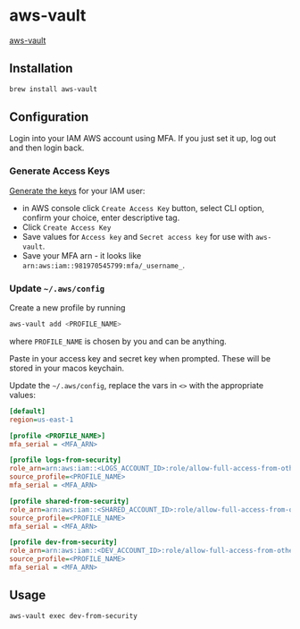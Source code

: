 # aws-vault

[aws-vault](https://github.com/99designs/aws-vault)

## Installation

```sh
brew install aws-vault
```

## Configuration

Login into your IAM AWS account using MFA.  If you just set it up, log out and
then login back.

### Generate Access Keys

[Generate the keys](https://docs.aws.amazon.com/IAM/latest/UserGuide/id_credentials_access-keys.html#Using_CreateAccessKey)
for your IAM user:

* in AWS console click `Create Access Key` button, select CLI option, confirm
your choice, enter descriptive tag.
* Click `Create Access Key`
* Save values for `Access key` and `Secret access key` for use with `aws-vault`.
* Save your MFA arn - it looks like `arn:aws:iam::981970545799:mfa/_username_`.

### Update `~/.aws/config`

Create a new profile by running
```sh
aws-vault add <PROFILE_NAME>
```
where `PROFILE_NAME` is chosen by you and can be anything.

Paste in your access key and secret key when prompted.  These will be stored
in your macos keychain.

Update the `~/.aws/config`, replace the vars in `<>` with the appropriate values:
```ini
[default]
region=us-east-1

[profile <PROFILE_NAME>]
mfa_serial = <MFA_ARN>

[profile logs-from-security]
role_arn=arn:aws:iam::<LOGS_ACCOUNT_ID>:role/allow-full-access-from-other-accounts
source_profile=<PROFILE_NAME>
mfa_serial = <MFA_ARN>

[profile shared-from-security]
role_arn=arn:aws:iam::<SHARED_ACCOUNT_ID>:role/allow-full-access-from-other-accounts
source_profile=<PROFILE_NAME>
mfa_serial = <MFA_ARN>

[profile dev-from-security]
role_arn=arn:aws:iam::<DEV_ACCOUNT_ID>:role/allow-full-access-from-other-accounts
source_profile=<PROFILE_NAME>
mfa_serial = <MFA_ARN>
```

## Usage

```sh
aws-vault exec dev-from-security
```
